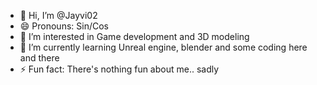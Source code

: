 - 👋 Hi, I’m @Jayvi02
- 😄 Pronouns: Sin/Cos
- 👀 I’m interested in Game development and 3D modeling
- 🌱 I’m currently learning Unreal engine, blender and some coding here and there
- ⚡ Fun fact: There's nothing fun about me.. sadly

<!---
Jayvi02/Jayvi02 is a ✨ special ✨ repository because its `README.md` (this file) appears on your GitHub profile.
You can click the Preview link to take a look at your changes.
--->
